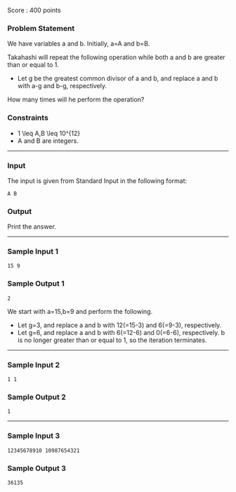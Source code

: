 Score : 400 points

### Problem Statement

We have variables a and b. Initially, a=A and b=B.

Takahashi will repeat the following operation while both a and b are greater than or equal to 1.

* Let g be the greatest common divisor of a and b, and replace a and b with a-g and b-g, respectively.

How many times will he perform the operation?

### Constraints

* 1 \leq A,B \leq 10^{12}
* A and B are integers.

---

### Input

The input is given from Standard Input in the following format:

```
A B
```

### Output

Print the answer.

---

### Sample Input 1

```
15 9
```

### Sample Output 1

```
2
```

We start with a=15,b=9 and perform the following.

* Let g=3, and replace a and b with 12(=15-3) and 6(=9-3), respectively.
* Let g=6, and replace a and b with 6(=12-6) and 0(=6-6), respectively. b is no longer greater than or equal to 1, so the iteration terminates.

---

### Sample Input 2

```
1 1
```

### Sample Output 2

```
1
```

---

### Sample Input 3

```
12345678910 10987654321
```

### Sample Output 3

```
36135
```